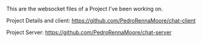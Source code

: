 This are the websocket files of a Project I've been working on.

Project Details and client: https://github.com/PedroRennaMoore/chat-client

Project Server: https://github.com/PedroRennaMoore/chat-server
